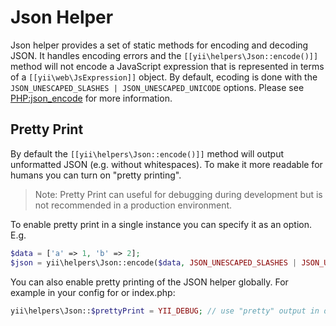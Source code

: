 Json Helper
==========

Json helper provides a set of static methods for encoding and decoding JSON.
It handles encoding errors and the `[[yii\helpers\Json::encode()]]` method will not encode a JavaScript expression that is represented in 
terms of a `[[yii\web\JsExpression]]` object.
By default, ecoding is done with the `JSON_UNESCAPED_SLASHES | JSON_UNESCAPED_UNICODE` options.
Please see [PHP:json_encode](https://secure.php.net/manual/en/function.json-encode.php) for more information.

## Pretty Print <span id="pretty-print"></span>

By default the `[[yii\helpers\Json::encode()]]` method will output unformatted JSON (e.g. without whitespaces).
To make it more readable for humans you can turn on "pretty printing".

> Note: Pretty Print can useful for debugging during development but is not recommended in a production environment. 

To enable pretty print in a single instance you can specify it as an option. E.g.

```php
$data = ['a' => 1, 'b' => 2];
$json = yii\helpers\Json::encode($data, JSON_UNESCAPED_SLASHES | JSON_UNESCAPED_UNICODE | JSON_PRETTY_PRINT);
```
You can also enable pretty printing of the JSON helper globally. For example in your config for or index.php: 
```php
yii\helpers\Json::$prettyPrint = YII_DEBUG; // use "pretty" output in debug mode
```
